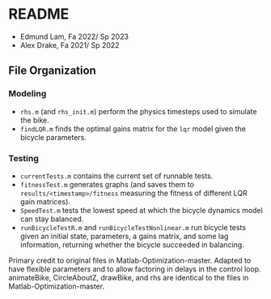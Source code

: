 # README
* Edmund Lam, Fa 2022/ Sp 2023
* Alex Drake, Fa 2021/ Sp 2022

## File Organization

### Modeling

* `rhs.m` (and `rhs_init.m`) perform the physics timesteps used to simulate the bike.
* `findLQR.m` finds the optimal gains matrix for the `lqr` model given the bicycle parameters.

### Testing
* `currentTests.m` contains the current set of runnable tests.
* `fitnessTest.m` generates graphs (and saves them to `results/<timestamp>/fitness` measuring the fitness of different LQR gain matrices).
* `SpeedTest.m` tests the lowest speed at which the bicycle dynamics model can stay balanced.
* `runBicycleTestR.m` and `runBicycleTestNonlinear.m` run bicycle tests given an initial state, parameters, a gains matrix, and some lag information, returning whether the bicycle succeeded in balancing.

Primary credit to original files in Matlab-Optimization-master. 
Adapted to have flexible parameters and to allow factoring in delays in the control loop. 
animateBike, CircleAboutZ, drawBike, and rhs are identical to the files in Matlab-Optimization-master. 
